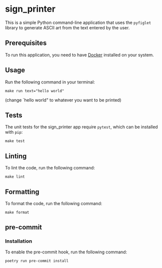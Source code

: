 # sign_printer

This is a simple Python command-line application that uses the `pyfiglet` library to generate ASCII art from the text entered by the user.

## Prerequisites
To run this application, you need to have [Docker](https://docs.docker.com/engine/install/) installed on your system.


## Usage
Run the following command in your terminal:

```
make run text="hello world"
```

(change `hello world" to whatever you want to be printed)


## Tests
The unit tests for the sign_printer app require `pytest`, which can be installed with `pip`:

```
make test
```

## Linting

To lint the code, run the following command:

```
make lint
```

## Formatting

To format the code, run the following command:

```
make format
```

## pre-commit

### Installation

To enable the pre-commit hook, run the following command:
```
poetry run pre-commit install
```
